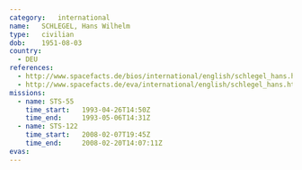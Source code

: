 ```yaml
---
category:	international
name:	SCHLEGEL, Hans Wilhelm
type:	civilian
dob:	1951-08-03
country:
  - DEU
references:
  - http://www.spacefacts.de/bios/international/english/schlegel_hans.htm
  - http://www.spacefacts.de/eva/international/english/schlegel_hans.htm
missions:
  - name: STS-55
    time_start:   1993-04-26T14:50Z
    time_end:     1993-05-06T14:31Z
  - name: STS-122
    time_start:   2008-02-07T19:45Z
    time_end:     2008-02-20T14:07:11Z
evas:
---
```


